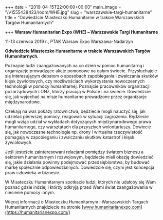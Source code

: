 +++
date = "2019-04-15T22:00:00+00:00"
main_image = "/v1555438423/rodm/WHE.jpg"
slug = "warszawskie-targi-humanitarne"
title = "Odwiedźcie Miasteczko Humanitarne w trakcie Warszawskich Targów Humanitarnych"

+++
**Warsaw Humanitarian Expo (WHE) – Warszawskie Targi Humanitarne**

11-13 czerwca 2019 r., PTAK Warsaw Expo Warszawa-Nadarzyn

**Odwiedźcie Miasteczko Humanitarne w trakcie Warszawskich Targów Humanitarnych.**

Poznajcie ludzi zaangażowanych na co dzień w pomoc humanitarną i organizacje prowadzące akcje pomocowe na całym świecie. Przysłuchajcie się interesującym debatom o sposobach zapobiegania i zwalczania skutków klęsk żywiołowych, czy możliwościach wykorzystania nowoczesnych technologii w pomocy humanitarnej. Poznajcie pracowników organizacji pozarządowych i ONZ, którzy pracują w Polsce i na świecie. Dowiedzcie się, jak wyjechać na misje humanitarne prowadzone przez organizacje międzynarodowe.

Czekają na was pokazy ratownictwa, będziecie mogli nauczyć się, jak udzielać pierwszej pomocy, reagować w sytuacji zagrożenia. Będziecie mogli wziąć udział w wykładach dotyczących międzynarodowego prawa humanitarnego, czy warsztatach dla przyszłych wolontariuszy. Dowiecie się, jak nowoczesne technologie np. drony i wirtualna rzeczywistość pomagają w zapobieganiu i zwalczaniu skutków katastrof i klęsk żywiołowych.

Jeśli jesteście zainteresowani relacjami pomiędzy światem biznesu a sektorem humanitarnym i rozwojowym, będziecie mieli okazję dowiedzieć się, jakie działania powinny podejmować przedsiębiorstwa, by budować markę społecznie odpowiedzialnych. Dowiedzcie się, czym jest koncepcja praw człowieka w biznesie.

W Miasteczku Humanitarnym spotkacie ludzi, których nie udałoby się Wam poznać gdzie indziej i którzy odkryją przed Wami świat zaangażowania w niesienie pomocy innym.

Więcej informacji o Miasteczku Humanitarnym i Warszawskich Targach Humanitarnych znajdziecie na stronie [www.humanitarianexpo.com](https://humanitarianexpo.com/)